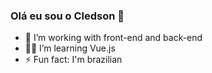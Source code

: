 ### Olá eu sou o Cledson 👋



- 🔭 I’m working with front-end and back-end
- 🐱‍👤 I’m learning Vue.js
- ⚡ Fun fact: I'm brazilian
